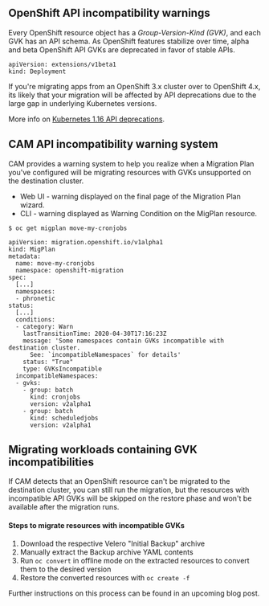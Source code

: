 ## OpenShift API incompatibility warnings

Every OpenShift resource object has a *Group-Version-Kind (GVK)*, and each GVK has an API schema. As OpenShift features stabilize over time, alpha and beta OpenShift API GVKs are deprecated in favor of stable APIs. 

```
apiVersion: extensions/v1beta1
kind: Deployment
```

If you're migrating apps from an OpenShift 3.x cluster over to OpenShift 4.x, its likely that your migration will be affected by API deprecations due to the large gap in underlying Kubernetes versions.

More info on [Kubernetes 1.16 API deprecations](https://kubernetes.io/blog/2019/07/18/api-deprecations-in-1-16/).


## CAM API incompatibility warning system

CAM provides a warning system to help you realize when a Migration Plan you've configured will be migrating resources with GVKs unsupported on the destination cluster. 

 - Web UI - warning displayed on the final page of the Migration Plan wizard.
 - CLI - warning displayed as Warning Condition on the MigPlan resource.

```
$ oc get migplan move-my-cronjobs

apiVersion: migration.openshift.io/v1alpha1
kind: MigPlan
metadata:
  name: move-my-cronjobs
  namespace: openshift-migration
spec:
  [...]
  namespaces:
  - phronetic
status:
  [...]
  conditions:
  - category: Warn
    lastTransitionTime: 2020-04-30T17:16:23Z
    message: 'Some namespaces contain GVKs incompatible with destination cluster.
      See: `incompatibleNamespaces` for details'
    status: "True"
    type: GVKsIncompatible
  incompatibleNamespaces:
  - gvks:
    - group: batch
      kind: cronjobs
      version: v2alpha1
    - group: batch
      kind: scheduledjobs
      version: v2alpha1
```

## Migrating workloads containing GVK incompatibilities

If CAM detects that an OpenShift resource can't be migrated to the destination cluster, you can still run the migration, but the resources with incompatible API GVKs will be skipped on the restore phase and won't be available after the migration runs.

#### Steps to migrate resources with incompatible GVKs

1. Download the respective Velero "Initial Backup" archive
2. Manually extract the Backup archive YAML contents
3. Run `oc convert` in offline mode on the extracted resources to convert them to the desired version
4. Restore the converted resources with `oc create -f`

Further instructions on this process can be found in an upcoming blog post.
